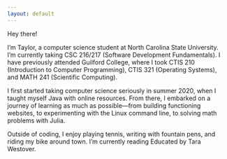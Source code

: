 ```yaml
---
layout: default
---
```


Hey there!

I’m Taylor, a computer science student at North Carolina State University. I’m currently taking CSC 216/217 (Software Development Fundamentals). I have previously attended Guilford College, where I took CTIS 210 (Introduction to Computer Programming), CTIS 321 (Operating Systems), and MATH 241 (Scientific Computing).

I first started taking computer science seriously in summer 2020, when I taught myself Java with online resources. From there, I embarked on a journey of learning as much as possible—from building functioning websites, to experimenting with the Linux command line, to solving math problems with Julia.

Outside of coding, I enjoy playing tennis, writing with fountain pens, and riding my bike around town. I’m currently reading Educated by Tara Westover.